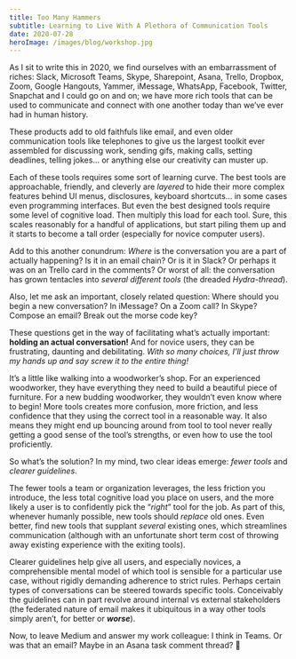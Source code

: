 ```yaml
---
title: Too Many Hammers
subtitle: Learning to Live With A Plethora of Communication Tools
date: 2020-07-28
heroImage: /images/blog/workshop.jpg
---
```


As I sit to write this in 2020, we find ourselves with an embarrassment of riches: Slack, Microsoft Teams, Skype, Sharepoint, Asana, Trello, Dropbox, Zoom, Google Hangouts, Yammer, iMessage, WhatsApp, Facebook, Twitter, Snapchat and I could go on and on; we have more rich tools that can be used to communicate and connect with one another today than we’ve ever had in human history.

These products add to old faithfuls like email, and even older communication tools like telephones to give us the largest toolkit ever assembled for discussing work, sending gifs, making calls, setting deadlines, telling jokes… or anything else our creativity can muster up.

Each of these tools requires some sort of learning curve. The best tools are approachable, friendly, and cleverly are *layered* to hide their more complex features behind UI menus, disclosures, keyboard shortcuts… in some cases even programming interfaces. But even the best designed tools require some level of cognitive load. Then multiply this load for each tool. Sure, this scales reasonably for a handful of applications, but start piling them up and it starts to become a tall order (especially for novice computer users).

Add to this another conundrum: *Where* is the conversation you are a part of actually happening? Is it in an email chain? Or is it in Slack? Or perhaps it was on an Trello card in the comments? Or worst of all: the conversation has grown tentacles into *several different tools* (the dreaded *Hydra-thread*).

Also, let me ask an important, closely related question: Where should you begin a new conversation? In iMessage? On a Zoom call? In Skype? Compose an email? Break out the morse code key?

These questions get in the way of facilitating what’s actually important: **holding an actual conversation!** And for novice users, they can be frustrating, daunting and debilitating. *With so many choices, I’ll just throw my hands up and say screw it to the entire thing!*

It’s a little like walking into a woodworker’s shop. For an experienced woodworker, they have everything they need to build a beautiful piece of furniture. For a new budding woodworker, they wouldn’t even know where to begin! More tools creates more confusion, more friction, and less confidence that they using the correct tool in a reasonable way. It also means they might end up bouncing around from tool to tool never really getting a good sense of the tool’s strengths, or even how to use the tool proficiently.

So what’s the solution? In my mind, two clear ideas emerge: *fewer tools* and *clearer guidelines*.

The fewer tools a team or organization leverages, the less friction you introduce, the less total cognitive load you place on users, and the more likely a user is to confidently pick the “*right*” tool for the job. As part of this, whenever humanly possible, new tools should *replace* old ones. Even better, find new tools that supplant *several* existing ones, which streamlines communication (although with an unfortunate short term cost of throwing away existing experience with the exiting tools).

Clearer guidelines help give all users, and especially novices, a comprehensible mental model of which tool is sensible for a particular use case, without rigidly demanding adherence to strict rules. Perhaps certain types of conversations can be steered towards specific tools. Conceivably the guidelines can in part revolve around internal vs external stakeholders (the federated nature of email makes it ubiquitous in a way other tools simply aren’t, for better or ***worse***).

Now, to leave Medium and answer my work colleague: I think in Teams. Or was that an email? Maybe in an Asana task comment thread? 🤷